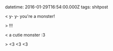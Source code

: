 datetime: 2016-01-29T16:54:00.000Z
tags: shitpost

< y- y- you're a monster!

\> !!!

< a cutie monster :3

\> <3 <3 <3
